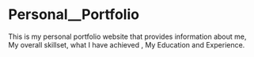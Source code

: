 # Personal__Portfolio
This is my personal portfolio website that provides information about me, My overall skillset, what I have achieved , My Education and Experience. 
